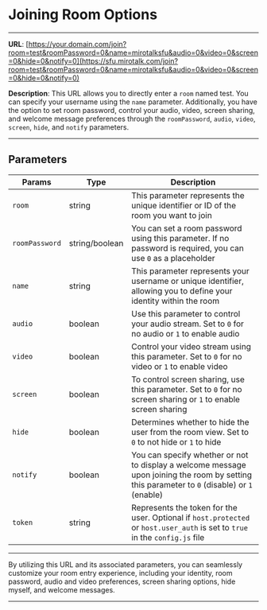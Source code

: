 # Joining Room Options

---

**URL**: [https://your.domain.com/join?room=test&roomPassword=0&name=mirotalksfu&audio=0&video=0&screen=0&hide=0&notify=0](https://sfu.mirotalk.com/join?room=test&roomPassword=0&name=mirotalksfu&audio=0&video=0&screen=0&hide=0&notify=0)

**Description**: This URL allows you to directly enter a `room` named test. You can specify your username using the `name` parameter. Additionally, you have the option to set room password, control your audio, video, screen sharing, and welcome message preferences through the `roomPassword`, `audio`, `video`, `screen`, `hide`, and `notify` parameters.

---

## Parameters

| Params         | Type           | Description                                                                                                                                  |
| -------------- | -------------- | -------------------------------------------------------------------------------------------------------------------------------------------- |
| `room`         | string         | This parameter represents the unique identifier or ID of the room you want to join                                                           |
| `roomPassword` | string/boolean | You can set a room password using this parameter. If no password is required, you can use `0` as a placeholder                               |
| `name`         | string         | This parameter represents your username or unique identifier, allowing you to define your identity within the room                           |
| `audio`        | boolean        | Use this parameter to control your audio stream. Set to `0` for no audio or `1` to enable audio                                              |
| `video`        | boolean        | Control your video stream using this parameter. Set to `0` for no video or `1` to enable video                                               |
| `screen`       | boolean        | To control screen sharing, use this parameter. Set to `0` for no screen sharing or `1` to enable screen sharing                              |
| `hide`         | boolean        | Determines whether to hide the user from the room view. Set to `0` to not hide or `1` to hide                                                |
| `notify`       | boolean        | You can specify whether or not to display a welcome message upon joining the room by setting this parameter to `0` (disable) or `1` (enable) |
| `token`        | string         | Represents the token for the user. Optional if `host.protected` or `host.user_auth` is set to `true` in the `config.js` file                 |

---

By utilizing this URL and its associated parameters, you can seamlessly customize your room entry experience, including your identity, room password, audio and video preferences, screen sharing options, hide myself, and welcome messages.

---
